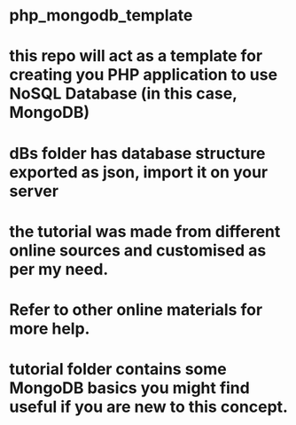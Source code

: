 # php_mongodb_template
# this repo will act as a template for creating you PHP application to use NoSQL Database (in this case, MongoDB)
# dBs folder has database structure exported as json, import it on your server
# the tutorial was made from different online sources and customised as per my need.
# Refer to other online materials for more help.
# tutorial folder contains some MongoDB basics you might find useful if you are new to this concept.
